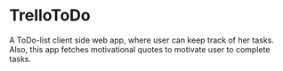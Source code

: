 # TrelloToDo
A ToDo-list client side web app, where user can keep track of her tasks. Also, this app fetches motivational quotes to motivate user to complete tasks.
